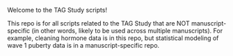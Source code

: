 Welcome to the TAG Study scripts!

This repo is for all scripts related to the TAG Study that are NOT manuscript-specific (in other words, likely to be used across multiple manuscripts). For example, cleaning hormone data is in this repo, but statistical modeling of wave 1 puberty data is in a manuscript-specific repo. 
